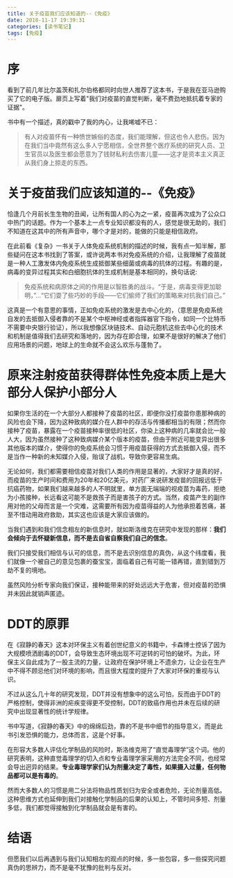```yaml
---
title: 关于疫苗我们应该知道的--《免疫》
date: 2018-11-17 19:39:31
categories: [读书笔记]
tags: [免疫] 
---
```

# 序
看到了前几年比尔盖茨和扎尔伯格都同时向世人推荐了这本书，于是我在亚马逊购买了它的电子版。扉页上写着"我们对疫苗的直觉判断，毫不费劲地抵抗着专家的证据"。
<!-- more -->
书中有一个描述，真的戳中了我的内心，让我唏嘘不已：
> 有人对疫苗怀有一种愤世嫉俗的态度，我们能理解，但这也令人悲伤。因为在我们当中竟然有这么多人宁愿相信，全世界整个医疗系统的研究人员、卫生官员以及医生都会愿意为了钱财私利去伤害儿童——这才是资本主义真正从我们身上掠走的东西。
 
# 关于疫苗我们应该知道的--《免疫》

恰逢几个月前长生生物的丑闻，让所有国人的心为之一紧，疫苗再次成为了公众口中热门的话题。作为一个基本上一点专业知识都没有的人，感觉是很无助的，我们不知道在这其中的所有声音中，哪个才是对的，能做的只能是相信政府。

在此前看《复杂》一书关于人体免疫系统机制的描述的时候，我有点一知半解，那些疑问在这本书找到了答案，或许说两本书对免疫系统的介绍，让我理解了疫苗就是一种人工激发体内免疫系统生成抵御某些细菌或病毒的抗体的过程。有趣的是，病毒的变异过程其实和白细胞抗体的生成机制是基本相同的，换句话说:
> 免疫系统和病原体之间的作用是以智胜勇的战斗。“于是，病毒变得更加聪明，”...“它们耍了些巧妙的手段——它们偷师了我们的策略来对抗我们自己。”
  
这真是一个有意思的事情，正如免疫系统的激发是去中心化的，（意思是免疫系统自发的去抵御入侵者靠的不是某个中枢神经或者指挥器官下指令，如同一个比特币不需要中央银行验证），所以我想像区块链技术、自动元胞机这些去中心化的技术和机制是值得我们去研究和落地的，因为存在即合理，如果不是很好的解决了他们应用场景的问题，地球上的生命就不会这么欢乐与蓬勃了。

# 原来注射疫苗获得群体性免疫本质上是大部分人保护小部分人

如果你生活的在一个大部分人都接种了疫苗的社区，即便你没打疫苗你患那种病的风险也会下降，因为这种致病的媒介在人群中的存活与传播都相当的有限；然而你接种了疫苗，暴露在一个疫苗接种率很低的社区，你染上这种病的几率就会比一般人大，因为虽然接种了这种致病媒介某个版本的疫苗，但由于附近可能变异出很多其他版本的媒介，使得你的免疫系统会习惯于用疫苗获得的方式去抵御入侵，而不是当作一种新的未知媒介入侵，贻误了战机，导致你更容易生病。

无论如何，我们都需要相信疫苗对我们人类的作用是显著的，大家好才是真的好，而疫苗的生产时间和费用为20年和20亿美元，对药厂来说研发疫苗的回报远低于抗癌药物，如果我们越来越多的人不明就里，单方面无端端的视疫苗为毒药，拒绝为小孩接种，长远看这可能不是救孩子而是害孩子的方式。当然，疫苗产生的副作用对他的父母而言是一个灾难，这需要所有因为疫苗得益的人为他承担着苦痛，甚至不惜动用政府救助，其实这也应该是大家应该做的。

当我们遇到和我们信念相左的新信息时，就如斯洛维克在研究中发现的那样：**我们会倾向于去怀疑新信息，而不是去自省自察我们自己的信念**。

我们只接受我们相信与认可的信息，而不是去识别信息的真伪，从这个纬度看，我们就像一个被自己的意见包裹的蚕宝宝，面临着自己有可能一错再错，直到错到万劫不复的境地。

虽然风险分析专家向我们保证，接种能带来的好处远远大于危害，但对疫苗的恐惧并未因此就销声匿迹。


# DDT的原罪

在《寂静的春天》这本对环保主义有着创世纪意义的书籍中，卡森博士控诉了因为大规模喷洒剧毒的DDT，会导致生态环境出现不可逆转的可怕的破坏。为此，环保主义自此成为了一股主流的力量，让政府在保护环境上不遗余力，让企业在生产中不得不顾忌他们对环境的影响，而且很大程度的提升了大家对环保的重视与认识。

不过从这么几十年的研究发现，DDT并没有想象中的这么可怕，反而由于DDT的严格控制，使得非洲的疟疾变得更不受控制，DDT的致癌作用也并未在后续的研究中出现显著性的统计学规律。

书中写道，《寂静的春天》中的绵绵后劲，靠的不是书中细节的指导意义，而是此书引发恐惧的能力，总体而言，这是个好事。

在形容大多数人评估化学制品的风险时，斯洛维克用了“直觉毒理学”这个词。他的研究表明，这种直觉毒理学的切入点和专业毒理学家采用的方法完全不同，也经常会导出迥异的结果。**专业毒理学家们认为剂量决定了毒性，如果摄入过量，任何物品都可以是有毒的**。

然而大多数人的习惯是用二分法将物品性质划归为安全或者危险，无论剂量高低。这种思维方式也延伸到我们对接触化学制品的后果的认知上，不管时间多短、剂量多低，我们都觉得接触到化学制品就会是有害的。

# 结语

但愿我们以后再遇到与我们认知相左的观点的时候，多一些包容，多一些探究问题真伪的思辨力，而不是毫不犹豫的批判与反对。